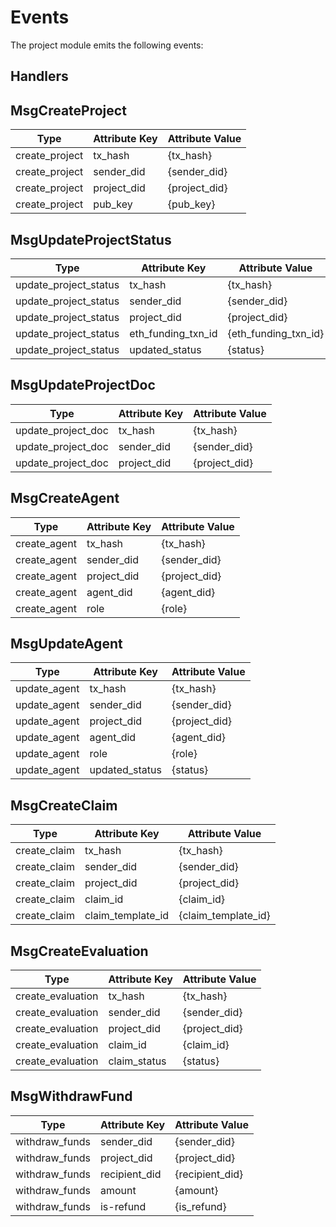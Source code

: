 # Events

The project module emits the following events:

## Handlers

## MsgCreateProject

| Type           | Attribute Key | Attribute Value |
|----------------|---------------|-----------------|
| create_project | tx_hash       | {tx_hash}       |
| create_project | sender_did    | {sender_did}    |
| create_project | project_did   | {project_did}   |
| create_project | pub_key       | {pub_key}       |

## MsgUpdateProjectStatus

| Type                  | Attribute Key      | Attribute Value      |
|-----------------------|--------------------|----------------------|
| update_project_status | tx_hash            | {tx_hash}            |
| update_project_status | sender_did         | {sender_did}         |
| update_project_status | project_did        | {project_did}        |
| update_project_status | eth_funding_txn_id | {eth_funding_txn_id} |
| update_project_status | updated_status     | {status}             |

## MsgUpdateProjectDoc

| Type               | Attribute Key      | Attribute Value      |
|--------------------|--------------------|----------------------|
| update_project_doc | tx_hash            | {tx_hash}            |
| update_project_doc | sender_did         | {sender_did}         |
| update_project_doc | project_did        | {project_did}        |

## MsgCreateAgent

| Type         | Attribute Key | Attribute Value |
|--------------|---------------|-----------------|
| create_agent | tx_hash       | {tx_hash}       |
| create_agent | sender_did    | {sender_did}    |
| create_agent | project_did   | {project_did}   |
| create_agent | agent_did     | {agent_did}     |
| create_agent | role          | {role}          |

## MsgUpdateAgent

| Type         | Attribute Key  | Attribute Value |
|--------------|----------------|-----------------|
| update_agent | tx_hash        | {tx_hash}       |
| update_agent | sender_did     | {sender_did}    |
| update_agent | project_did    | {project_did}   |
| update_agent | agent_did      | {agent_did}     |
| update_agent | role           | {role}          |
| update_agent | updated_status | {status}        |

## MsgCreateClaim

| Type         | Attribute Key     | Attribute Value     |
|--------------|-------------------|---------------------|
| create_claim | tx_hash           | {tx_hash}           |
| create_claim | sender_did        | {sender_did}        |
| create_claim | project_did       | {project_did}       |
| create_claim | claim_id          | {claim_id}          |
| create_claim | claim_template_id | {claim_template_id} |

## MsgCreateEvaluation

| Type              | Attribute Key | Attribute Value |
|-------------------|---------------|-----------------|
| create_evaluation | tx_hash       | {tx_hash}       |
| create_evaluation | sender_did    | {sender_did}    |
| create_evaluation | project_did   | {project_did}   |
| create_evaluation | claim_id      | {claim_id}      |
| create_evaluation | claim_status  | {status}        |

## MsgWithdrawFund

| Type           | Attribute Key | Attribute Value |
|----------------|---------------|-----------------|
| withdraw_funds | sender_did    | {sender_did}    |
| withdraw_funds | project_did   | {project_did}   |
| withdraw_funds | recipient_did | {recipient_did} |
| withdraw_funds | amount        | {amount}        |
| withdraw_funds | is-refund     | {is_refund}     |
